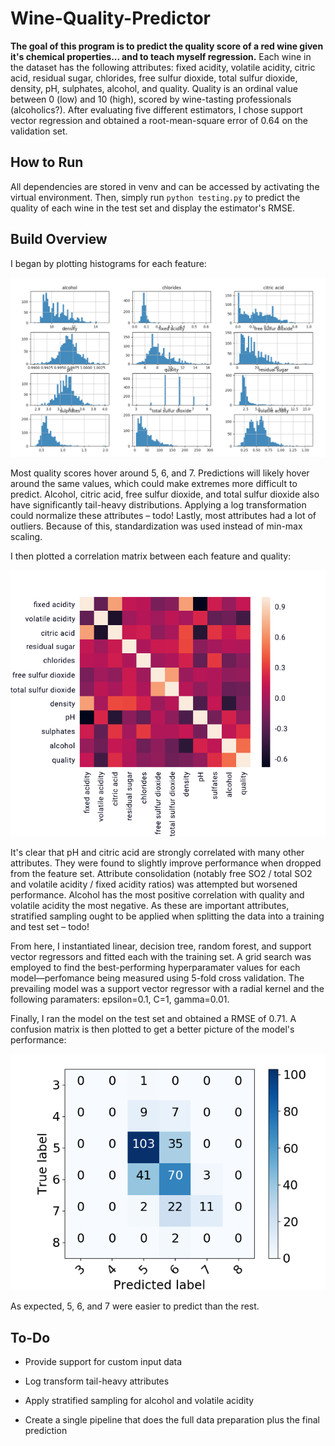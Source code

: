Wine-Quality-Predictor
======
**The goal of this program is to predict the quality score of a red wine given it's chemical properties... and to teach myself regression.** 
Each wine in the dataset has the following attributes: fixed acidity, volatile acidity, citric acid, residual sugar, chlorides, free sulfur dioxide, total sulfur dioxide, density, pH, sulphates, alcohol, and quality. Quality is an ordinal value between 0 (low) and 10 (high), scored by wine-tasting professionals (alcoholics?). After evaluating five different estimators, I chose support vector regression and obtained a root-mean-square error of 0.64 on the validation set.

## How to Run

All dependencies are stored in venv and can be accessed by activating the virtual environment. Then, simply run ```python testing.py``` to predict
the quality of each wine in the test set and display the estimator's RMSE.

## Build Overview

I began by plotting histograms for each feature:


![Histograms](assets/images/histograms.png)


Most quality scores hover around 5, 6, and 7. Predictions will likely hover around the same values, which could make extremes more difficult to predict. Alcohol, citric acid, free sulfur dioxide, and total sulfur dioxide also have significantly tail-heavy distributions. Applying a log transformation could normalize these attributes – todo! Lastly, most attributes had a lot of outliers. Because of this, standardization was used instead of min-max scaling.


I then plotted a correlation matrix between each feature and quality:


![Correlation Matrix](assets/images/correlation_matrix.png)


It's clear that pH and citric acid are strongly correlated with many other attributes. They were found to slightly improve performance when dropped from the feature set. Attribute consolidation (notably free SO2 / total SO2 and volatile acidity / fixed acidity ratios) was attempted but worsened performance. Alcohol has the most positive correlation with quality and volatile acidity the most negative. As these are important attributes, stratified sampling ought to be applied when splitting the data into a training and test set – todo!


From here, I instantiated linear, decision tree, random forest, and support vector regressors and fitted each with the training set. A grid search was employed to find the best-performing hyperparamater values for each model––perfomance being measured using 5-fold cross validation. The prevailing model was a support vector regressor with a radial kernel and the following paramaters: epsilon=0.1, C=1, gamma=0.01.


Finally, I ran the model on the test set and obtained a RMSE of 0.71. A confusion matrix is then plotted to get a better picture of the model's performance:


![Confusion Matrix](assets/images/confusion_matrix.png)


As expected, 5, 6, and 7 were easier to predict than the rest.

## To-Do

* Provide support for custom input data

* Log transform tail-heavy attributes

* Apply stratified sampling for alcohol and volatile acidity

* Create a single pipeline that does the full data preparation plus the final prediction
